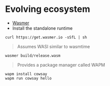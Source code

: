 # Evolving ecosystem

- [Wasmer](https://wasmer.io/)
- Install the standalone runtime

```console
curl https://get.wasmer.io -sSfL | sh
```

> Assumes WASI similar to wasmtime

```console
wasmer build/release.wasm
```

> Provides a package manager called WAPM

```console
wapm install cowsay
wapm run cowsay hello
```
